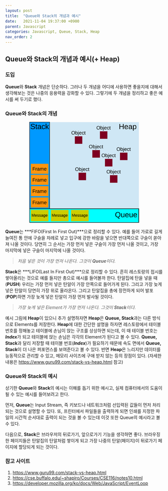 ```yaml
---
layout: post
title:  "Queue와 Stack의 개념과 예시"
date:   2021-11-04 19:37:00 +0900
parent: Javascript
categories: Javascript, Queue, Stack, Heap
nav_order: 2
---
```

## Queue와 Stack의 개념과 예시(+ Heap)

### 도입
**Queue**와 **Stack** 개념은 단순하다. 그러나 두 개념을 어디에 사용하면 좋을지에 대해서 생각해보는 것은 나중의 응용력을 강화할 수 있다. 그렇기에 두 개념을 정리하고 좋은 예시를 써 두기로 했다.

### Queue와 Stack의 개념
<p align="center">
  <img src="assets/js/the_javascript_runtime_environment_example.svg" width="350" title="queue & stack example">
</p>

**Queue**는 ***FIFO(First In First Out)***으로 정리할 수 있다. 예를 들어 가로로 길게 늘여진 통 안에 구슬을 차례로 넣고 입구에 강한 바람을 넣으면 반대쪽으로 구슬이 쏟아져 나올 것이다. 당연히 그 순서는 가장 먼저 넣은 구슬이 가장 먼저 나올 것이고, 가장 마지막에 넣은 구슬이 마지막에 나올 것이다.

>*처음 넣은 것이 가장 먼저 나온다. 그것이 **Queue**이다.*

**Stack**은 ***LIFO(Last In First Out)***으로 정리할 수 있다. 흔히 레스토랑의 접시를 쌓아올리는 것으로 예를 들지만 총으로 예시를 들어볼까 한다. 탄알집에 탄을 넣을 때(**PUSH**) 우리는 가장 먼저 넣은 탄알이 가장 안쪽으로 들어가게 된다. 그리고 가장 늦게 넣은 탄알이 당연히 가장 위로 올라온다. 그리고 탄알집을 총에 장전하게 되어 발포(**POP**)하면 가장 늦게 넣은 탄알이 가장 먼저 발사될 것이다.

> *가장 늦게 넣은 Element가 가장 먼저 나온다. 그것이 **Stack**이다.*

예시 그림에 **Heap**이 있으니 추가 설명하자면 **Heap**은 **Queue, Stack**과는 다른 방식으로 Elements를 저장한다. **Heap**에 대한 간단한 설명을 하자면 레스토랑에서 테이블 번호를 정해놓고 테이블에 손님이 앉는 구조를 상상하면 되는데, 이 때 테이블 번호는 ***Index***가 되고 테이블에 앉는 손님은 각각의 Element가 된다고 볼 수 있다. **Queue, Stack**과 달리 저장할 때 테이블 번호(***Index***)가 필요하기 때문에 속도 면에서 **Queue, Stack**이 더 나은 퍼포먼스를 보여준다고 볼 수 있다. 반면 **Heap**은 느리지만 데이터를 능동적으로 관리할 수 있고, 메모리 사이즈에 구애 받지 않는 등의 장점이 있다. (자세한 내용은 https://www.guru99.com/stack-vs-heap.html 참고)

### Queue와 Stack의 예시
상기한 **Queue**와 **Stack**의 예시는 이해를 돕기 위한 예시고, 실제 컴퓨터에서의 도움이 될 수 있는 예시를 들어보려고 한다.

먼저, **Queue**는 Input Stream, 즉 키보드나 네트워크처럼 선입력된 값들이 먼저 처리되는 것으로 설명할 수 있다. 또, 프린터에서 파일들을 출력하게 되면 인쇄를 지정한 파일의 시간적 순서대로 출력이 되는 것을 볼 수 있는데 이것 또한 Queue의 예시라고 볼 수 있다.

다음으로, **Stack**은 브라우저의 뒤로가기, 앞으로가기 기능을 생각하면 좋다. 브라우징한 페이지들은 탄알집의 탄알처럼 쌓이게 되고 가장 나중의 탄알(페이지)이 뒤로가기 페이지에 할당되게 되는 것이다.

### 참고 사이트
1. https://www.guru99.com/stack-vs-heap.html
2. https://cse.buffalo.edu/~shapiro/Courses/CSE116/notes10.html
3. https://developer.mozilla.org/ko/docs/Web/JavaScript/EventLoop
